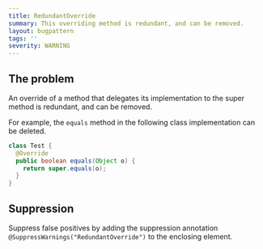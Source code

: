 ```yaml
---
title: RedundantOverride
summary: This overriding method is redundant, and can be removed.
layout: bugpattern
tags: ''
severity: WARNING
---
```


<!--
*** AUTO-GENERATED, DO NOT MODIFY ***
To make changes, edit the @BugPattern annotation or the explanation in docs/bugpattern.
-->


## The problem
An override of a method that delegates its implementation to the super method is
redundant, and can be removed.

For example, the `equals` method in the following class implementation can be
deleted.

```java
class Test {
  @Override
  public boolean equals(Object o) {
    return super.equals(o);
  }
}
```

## Suppression
Suppress false positives by adding the suppression annotation `@SuppressWarnings("RedundantOverride")` to the enclosing element.
